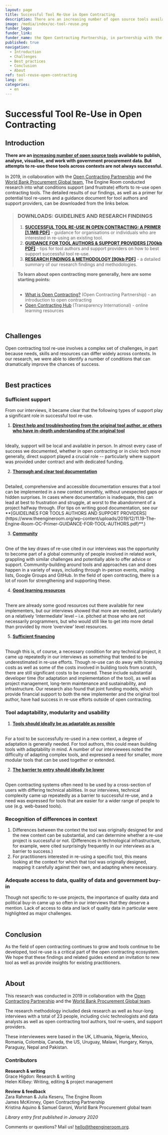 ```yaml
---
layout: page
title: Successful Tool Re-Use in Open Contracting
description: There are an increasing number of open source tools available to publish, analyse, visualise, and work with government procurement data. But attempts to re-use these tools across contexts are not always successful. We looked into why, and what can be done.
image: /media/index/oc-tool-reuse.png
funder_logo:
funder_link:
funder_name: the Open Contracting Partnership, in partnership with the World Bank Procurement Global team
published: true
navigation:
  - Introduction
  - Challenges
  - Best practices
  - Conclusion
  - About
ref: tool-reuse-open-contracting
lang: en
categories:
  - en
---
```


# Successful Tool Re-Use in Open Contracting

## Introduction
**There are an [increasing number of open source tools](https://www.open-contracting.org/resources/open-contracting-tools-directory/) available to publish, analyse, visualise, and work with government procurement data. But attempts to re-use these tools across contexts are not always successful.**
<br>
<br>
In 2019, in collaboration with the [Open Contracting Partnership](https://www.open-contracting.org/) and the [World Bank Procurement Global team](https://www.worldbank.org/en/topic/procurement-for-development), The Engine Room conducted research into what conditions support (and frustrate) efforts to re-use open contracting tools. The detailed results of our findings, as well as a primer for potential tool re-users and a guidance document for tool authors and support providers, can be downloaded from the links below.

<blockquote>
<h3> DOWNLOADS: GUIDELINES AND RESEARCH FINDINGS</H3>
<ol>
<li><b><a href = "https://www.theengineroom.org/wp-content/uploads/2019/12/11.19-The-Engine-Room-OC-PRIMER.pdf">SUCCESSFUL TOOL RE-USE IN OPEN CONTRACTING: A PRIMER [1.1MB PDF]</a></b> - guidance for organisations or individuals who are interested in re-using an existing tool.</li>
<li><b><a href = "https://www.theengineroom.org/wp-content/uploads/2019/12/11.19-The-Engine-Room-OC-Primer-GUIDANCE-FOR-TOOL-AUTHORS.pdf">GUIDANCE FOR TOOL AUTHORS & SUPPORT PROVIDERS [700kb PDF]</a></b> - tips for tool authors and support providers on how to best support successful tool re-use.</li>
<li><b><a href = "https://www.theengineroom.org/wp-content/uploads/2020/01/01.20-The-Engine-Room-OC-Primer-SUMMARY-OF-FINDINGS-1.2.pdf">RESEARCH FINDINGS & METHODOLOGY [90kb PDF]</a></b> - a detailed summary of our research findings and methodologies. </li>
</ol>
</blockquote>

<blockquote>
<strong>To learn about open contracting more generally, here are some starting points:</strong>
<br>
<br>
<ul>
<li><a href = "https://www.open-contracting.org/what-is-open-contracting/" target = "_blank">What is Open Contracting?</a> (Open Contracting Partnership) - an introduction to open contracting</li>
<li><a href = "https://oc-hub.org/" target = "_blank">Open Contracting Hub</a> (Transparency International) - online learning resources</li></ul>

</blockquote>
<br>

## Challenges
Open contracting tool re-use involves a complex set of challenges, in part because needs, skills and resources can differ widely across contexts. In our research, we were able to identify a number of conditions that can dramatically improve the chances of success.
<br>
<br>

## Best practices

### Sufficient support
From our interviews, it became clear that the following types of support play a significant role in successful tool re-use.


1. **<u>Direct help and troubleshooting from the original tool author, or others who have in-depth understanding of the original tool</u>**
<br>
Ideally, support will be local and available in person. In almost every case of success we documented, whether in open contracting or in civic tech more generally, direct support played a crucial role -- particularly where support was provided under contract and with dedicated funding.

2. **<u>Thorough and clear tool documentation</u>**
<br>
Detailed, comprehensive and accessible documentation ensures that a tool can be implemented in a new context smoothly, without unexpected gaps or hidden surprises. In cases where documentation is inadequate, this can lead at best to frustration and struggle, at worst to the abandonment of a project halfway through. (For tips on writing good documentation, see our **[GUIDELINES FOR TOOLS AUTHORS AND SUPPORT PROVIDERS](https://www.theengineroom.org/wp-content/uploads/2019/12/11.19-The-Engine-Room-OC-Primer-GUIDANCE-FOR-TOOL-AUTHORS.pdf)**.)

3. **<u>Community</u>**
<br>
One of the key draws of re-use cited in our interviews was the opportunity to become part of a global community of people involved in related work, grappling with similar challenges and potentially able to offer advice or support. Community-building around tools and approaches can and does happen in a variety of ways, including through in-person events, mailing lists, Google Groups and GitHub. In the field of open contracting, there is a lot of room for strengthening and supporting these.

4. **<u>Good learning resources</u>**
<br>
There are already some good resources out there available for new implementers, but our interviews showed that more are needed, particularly on a relatively ‘intermediate’ level – i.e. pitched at those who are not necessarily programmers, but who would still like to get into more detail than provided by more ‘overview’ level resources.

5. **<u>Sufficient financing</u>**
<br>
Though this is, of course, a necessary condition for any technical project, it came up repeatedly in our interviews as something that tended to be underestimated in re-use efforts. Though re-use can do away with licensing costs as well as some of the costs involved in building tools from scratch, there are still significant costs to be covered. These include substantial developer time (for adaptation and implementation of the tool), as well as project management, long-term maintenance and sustainability, and infrastructure. Our research also found that joint funding models, which provide financial support to both the new implementer and the original tool author, have had success in re-use efforts outside of open contracting.

### Tool adaptability, modularity and usability
1. **<u>Tools should ideally be as adaptable as possible</u>**
<br>
For a tool to be successfully re-used in a new context, a degree of adaptation is generally needed. For tool authors, this could mean building tools with adaptability in mind. A number of our interviewees noted the difficulty of adapting complex tools, and expressed a need for smaller, more modular tools that can be used together or extended.

2. **<u>The barrier to entry should ideally be lower</u>**
<br>
Open contracting systems often need to be used by a cross-section of users with differing technical abilities. In our interviews, technical complexity came up repeatedly as a barrier to successful re-use, and a need was expressed for tools that are easier for a wider range of people to use (e.g. web-based tools).

### Recognition of differences in context
1. Differences between the context the tool was originally designed for and the new context can be substantial, and can determine whether a re-use project is successful or not. (Differences in technological infrastructure, for example, were cited surprisingly frequently in our interviews as a barrier to success.)
2. For practitioners interested in re-using a specific tool, this means looking at the context for which that tool was originally designed, mapping it carefully against their own, and adapting where necessary.

### Adequate access to data, quality of data and government buy-in
Though not specific to re-use projects, the importance of quality data and political buy-in came up so often in our interviews that they deserve a mention. Lack of access to data and lack of quality data in particular were highlighted as major challenges.
<br>
<br>

## Conclusion
As the field of open contracting continues to grow and tools continue to be developed, tool re-use is a critical part of the open contracting ecosystem. We hope that these findings and related guides extend an invitation to new tool as well as provide insights for existing practitioners.
<br>
<br>


## About
This research was conducted in 2019 in collaboration with the [Open Contracting Partnership](https://www.open-contracting.org/) and the [World Bank Procurement Global team](https://www.worldbank.org/en/topic/procurement-for-development).


The research methodology included desk research as well as hour-long interviews with a total of 23 people, including civic technologists and data analysts as well as open contracting tool authors, tool re-users, and support providers.

These interviewees were based in the UK, Lithuania, Nigeria, Mexico, Romania, Colombia, Canada, the US, Uruguay, Malawi, Hungary, Kenya, Paraguay, Nepal and Pakistan.

### Contributors

**Research & writing**
<br>
Grace Higdon: Research & writing
<br>
Helen Kilbey: Writing, editing & project management
<br>

**Review & feedback**
<br>
Zara Rahman & Julia Keseru, The Engine Room
<br>
James McKinney, Open Contracting Partnership
<br>
Kristina Aquino & Samuel Garoni, World Bank Procurement global team

*Library entry first published in January 2020*

Comments or questions? Mail us! [hello@theengineroom.org](mailto:hello@theengineroom.org).
